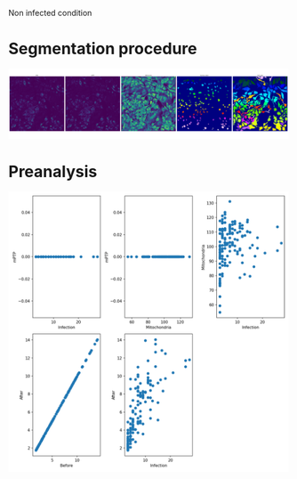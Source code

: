 Non infected condition


# Segmentation procedure

![segmentation](https://github.com/leclercsimon74/2024_mito-HSV_paper/blob/main/Supplementary%20Figure%20S5%20(mPTP)/NI%20WS/noninfceted%20control%20working%20solution%2012042024.lif%20-%20control%20noninfected%20with%20working%20solution%20Processed001_Merging_001.png)

# Preanalysis

![analysis](https://github.com/leclercsimon74/2024_mito-HSV_paper/blob/main/Supplementary%20Figure%20S5%20(mPTP)/NI%20WS/noninfceted%20control%20working%20solution%2012042024.lif%20-%20control%20noninfected%20with%20working%20solution%20Processed001_Merging_001_graph.png)
